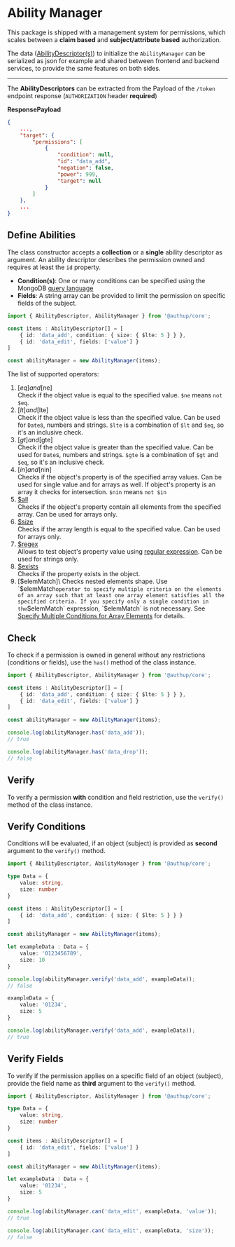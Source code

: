 # Ability Manager

This package is shipped with a management system for permissions,
which scales between a **claim based** and **subject/attribute based** authorization.

The data ([AbilityDescriptor(s)](api-reference.md#abilitydescriptor)) to initialize 
the `AbilityManager` can be serialized as json for example and shared between frontend and backend services,
to provide the same features on both sides.

---

The **AbilityDescriptors** can be extracted from the Payload of the `/token` endpoint response (`AUTHORIZATION` header **required**)

**ResponsePayload**

```json
{
    ...,
    "target": {
        "permissions": [
            {
                "condition": null,
                "id": "data_add",
                "negation": false,
                "power": 999,
                "target": null
            }
        ]
    },
    ...
}
```

## Define Abilities

The class constructor accepts a **collection** or a **single** ability descriptor as argument.
An ability descriptor describes the permission owned and requires at least the `id` property.

- **Condition(s)**: One or many conditions can be specified using the MongoDB [query language](http://docs.mongodb.org/manual/reference/operator/query/)
- **Fields**: A string array can be provided to limit the permission on specific fields of the subject.

```typescript
import { AbilityDescriptor, AbilityManager } from '@authup/core';

const items : AbilityDescriptor[] = [
    { id: 'data_add', condition: { size: { $lte: 5 } } },
    { id: 'data_edit', fields: ['value'] }
]

const abilityManager = new AbilityManager(items);
```

The list of supported operators:

1. [$eq] and [$ne]\
   Check if the object value is equal to the specified value. `$ne` means `not $eq`.
2. [$lt] and [$lte]\
   Check if the object value is less than the specified value. Can be used for `Date`s, numbers and strings. `$lte` is a combination of `$lt` and `$eq`, so it's an inclusive check.
3. [$gt] and [$gte]\
   Check if the object value is greater than the specified value. Can be used for `Date`s, numbers and strings. `$gte` is a combination of `$gt` and `$eq`, so it's an inclusive check.
4. [$in] and [$nin]\
   Checks if the object's property is of the specified array values. Can be used for single value and for arrays as well. If object's property is an array it checks for intersection. `$nin` means `not $in`
5. [$all]\
   Checks if the object's property contain all elements from the specified array. Can be used for arrays only.
6. [$size]\
   Checks if the array length is equal to the specified value. Can be used for arrays only.
7. [$regex]\
   Allows to test object's property value using [regular expression](https://en.wikipedia.org/wiki/Regular_expression). Can be used for strings only.
8. [$exists]\
   Checks if the property exists in the object.
9. [$elemMatch]\
   Checks nested elements shape. Use `$elemMatch` operator to specify multiple criteria on the elements of an array such that at least one array element satisfies all the specified criteria.
   If you specify only a single condition in the `$elemMatch` expression, `$elemMatch` is not necessary. See [Specify Multiple Conditions for Array Elements](https://docs.mongodb.com/manual/tutorial/query-arrays/#specify-multiple-criteria-for-array-elements) for details.

[$eq]: https://docs.mongodb.com/manual/reference/operator/query/eq
[$ne]: https://docs.mongodb.com/manual/reference/operator/query/ne
[$lt]: https://docs.mongodb.com/manual/reference/operator/query/lt
[$lte]: https://docs.mongodb.com/manual/reference/operator/query/lte
[$gt]: https://docs.mongodb.com/manual/reference/operator/query/gt
[$gte]: https://docs.mongodb.com/manual/reference/operator/query/gte
[$in]: https://docs.mongodb.com/manual/reference/operator/query/in
[$nin]: https://docs.mongodb.com/manual/reference/operator/query/nin
[$all]: https://docs.mongodb.com/manual/reference/operator/query/all
[$size]: https://docs.mongodb.com/manual/reference/operator/query/size
[$regex]: https://docs.mongodb.com/manual/reference/operator/query/regex
[$elemMatch]: https://docs.mongodb.com/manual/reference/operator/query/elemMatch
[$exists]: https://docs.mongodb.com/manual/reference/operator/query/exists

## Check 

To check if a permission is owned in general without any restrictions (conditions or fields), use the `has()` method of the class instance.

```typescript
import { AbilityDescriptor, AbilityManager } from '@authup/core';

const items : AbilityDescriptor[] = [
    { id: 'data_add', condition: { size: { $lte: 5 } } },
    { id: 'data_edit', fields: ['value'] }
]

const abilityManager = new AbilityManager(items);

console.log(abilityManager.has('data_add'));
// true

console.log(abilityManager.has('data_drop'));
// false
```

## Verify

To verify a permission **with** condition and field restriction, use the `verify()` method of the class instance.

## Verify Conditions

Conditions will be evaluated, if an object (subject) is provided as **second** argument to the `verify()` method.

```typescript
import { AbilityDescriptor, AbilityManager } from '@authup/core';

type Data = {
    value: string,
    size: number
}

const items : AbilityDescriptor[] = [
    { id: 'data_add', condition: { size: { $lte: 5 } } }
]

const abilityManager = new AbilityManager(items);

let exampleData : Data = {
    value: '0123456789',
    size: 10
}

console.log(abilityManager.verify('data_add', exampleData));
// false

exampleData = {
    value: '01234',
    size: 5
}

console.log(abilityManager.verify('data_add', exampleData));
// true
```

## Verify Fields

To verify if the permission applies on a specific field of an object (subject), provide the field name as **third** argument to the `verify()` method.

```typescript
import { AbilityDescriptor, AbilityManager } from '@authup/core';

type Data = {
    value: string,
    size: number
}

const items : AbilityDescriptor[] = [
    { id: 'data_edit', fields: ['value'] }
]

const abilityManager = new AbilityManager(items);

let exampleData : Data = {
    value: '01234',
    size: 5
}

console.log(abilityManager.can('data_edit', exampleData, 'value'));
// true

console.log(abilityManager.can('data_edit', exampleData, 'size'));
// false


```
